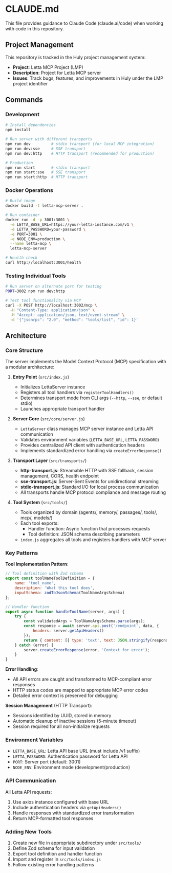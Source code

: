 # CLAUDE.md

This file provides guidance to Claude Code (claude.ai/code) when working with code in this repository.

## Project Management

This repository is tracked in the Huly project management system:
- **Project**: Letta MCP Project (LMP)
- **Description**: Project for Letta MCP server
- **Issues**: Track bugs, features, and improvements in Huly under the LMP project identifier

## Commands

### Development
```bash
# Install dependencies
npm install

# Run server with different transports
npm run dev         # stdio transport (for local MCP integration)
npm run dev:sse     # SSE transport
npm run dev:http    # HTTP transport (recommended for production)

# Production
npm run start       # stdio transport
npm run start:sse   # SSE transport  
npm run start:http  # HTTP transport
```

### Docker Operations
```bash
# Build image
docker build -t letta-mcp-server .

# Run container
docker run -d -p 3001:3001 \
  -e LETTA_BASE_URL=https://your-letta-instance.com/v1 \
  -e LETTA_PASSWORD=your-password \
  -e PORT=3001 \
  -e NODE_ENV=production \
  --name letta-mcp \
  letta-mcp-server

# Health check
curl http://localhost:3001/health
```

### Testing Individual Tools
```bash
# Run server on alternate port for testing
PORT=3002 npm run dev:http

# Test tool functionality via MCP
curl -X POST http://localhost:3002/mcp \
  -H "Content-Type: application/json" \
  -H "Accept: application/json, text/event-stream" \
  -d '{"jsonrpc": "2.0", "method": "tools/list", "id": 1}'
```

## Architecture

### Core Structure
The server implements the Model Context Protocol (MCP) specification with a modular architecture:

1. **Entry Point** (`src/index.js`)
   - Initializes LettaServer instance
   - Registers all tool handlers via `registerToolHandlers()`
   - Determines transport mode from CLI args (`--http`, `--sse`, or default stdio)
   - Launches appropriate transport handler

2. **Server Core** (`src/core/server.js`)
   - `LettaServer` class manages MCP server instance and Letta API communication
   - Validates environment variables (`LETTA_BASE_URL`, `LETTA_PASSWORD`)
   - Provides centralized API client with authentication headers
   - Implements standardized error handling via `createErrorResponse()`

3. **Transport Layer** (`src/transports/`)
   - **http-transport.js**: Streamable HTTP with SSE fallback, session management, CORS, health endpoint
   - **sse-transport.js**: Server-Sent Events for unidirectional streaming
   - **stdio-transport.js**: Standard I/O for local process communication
   - All transports handle MCP protocol compliance and message routing

4. **Tool System** (`src/tools/`)
   - Tools organized by domain (agents/, memory/, passages/, tools/, mcp/, models/)
   - Each tool exports:
     - Handler function: Async function that processes requests
     - Tool definition: JSON schema describing parameters
   - `index.js` aggregates all tools and registers handlers with MCP server

### Key Patterns

**Tool Implementation Pattern**:
```javascript
// Tool definition with Zod schema
export const toolNameToolDefinition = {
    name: 'tool_name',
    description: 'What this tool does',
    inputSchema: zodToJsonSchema(ToolNameArgsSchema)
};

// Handler function
export async function handleToolName(server, args) {
    try {
        const validatedArgs = ToolNameArgsSchema.parse(args);
        const response = await server.api.post('/endpoint', data, {
            headers: server.getApiHeaders()
        });
        return { content: [{ type: 'text', text: JSON.stringify(response.data) }] };
    } catch (error) {
        server.createErrorResponse(error, 'Context for error');
    }
}
```

**Error Handling**:
- All API errors are caught and transformed to MCP-compliant error responses
- HTTP status codes are mapped to appropriate MCP error codes
- Detailed error context is preserved for debugging

**Session Management** (HTTP Transport):
- Sessions identified by UUID, stored in memory
- Automatic cleanup of inactive sessions (5-minute timeout)
- Session required for all non-initialize requests

### Environment Variables
- `LETTA_BASE_URL`: Letta API base URL (must include /v1 suffix)
- `LETTA_PASSWORD`: Authentication password for Letta API
- `PORT`: Server port (default: 3001)
- `NODE_ENV`: Environment mode (development/production)

### API Communication
All Letta API requests:
1. Use axios instance configured with base URL
2. Include authentication headers via `getApiHeaders()`
3. Handle responses with standardized error transformation
4. Return MCP-formatted tool responses

### Adding New Tools
1. Create new file in appropriate subdirectory under `src/tools/`
2. Define Zod schema for input validation
3. Export tool definition and handler function
4. Import and register in `src/tools/index.js`
5. Follow existing error handling patterns